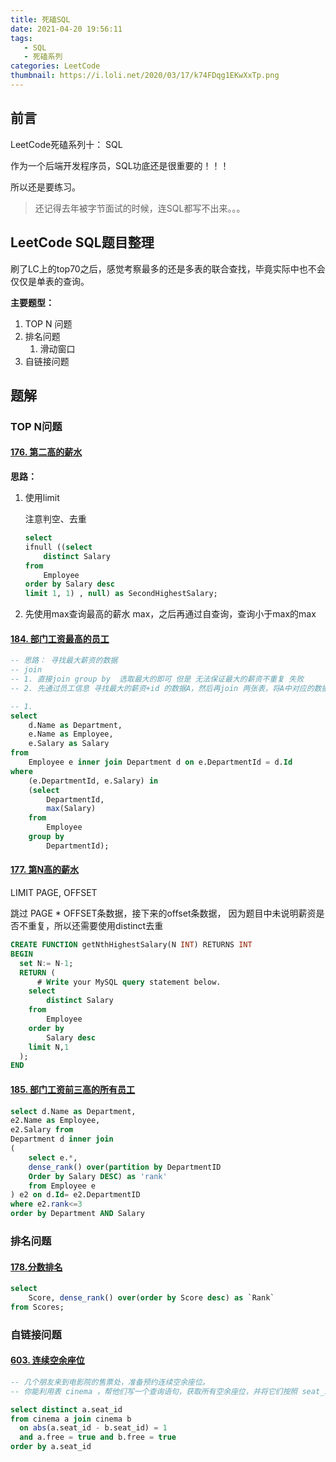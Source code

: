 ```yaml
---
title: 死磕SQL
date: 2021-04-20 19:56:11
tags: 
   - SQL
   - 死磕系列
categories: LeetCode
thumbnail: https://i.loli.net/2020/03/17/k74FDqg1EKwXxTp.png
---
```




## 前言

LeetCode死磕系列十： SQL

<!--more-->

作为一个后端开发程序员，SQL功底还是很重要的！！！

所以还是要练习。

> 还记得去年被字节面试的时候，连SQL都写不出来。。。

## LeetCode SQL题目整理

刷了LC上的top70之后，感觉考察最多的还是多表的联合查找，毕竟实际中也不会仅仅是单表的查询。

**主要题型：**

1. TOP N 问题
2. 排名问题
   1. 滑动窗口
3. 自链接问题

## 题解

### TOP N问题

#### [176. 第二高的薪水](https://leetcode-cn.com/problems/second-highest-salary/)

**思路：**

1. 使用limit

   注意判空、去重

   ```sql
   select 
   ifnull ((select 
       distinct Salary 
   from
       Employee
   order by Salary desc
   limit 1, 1) , null) as SecondHighestSalary;
   ```

   

2. 先使用max查询最高的薪水 max，之后再通过自查询，查询小于max的max

#### [184. 部门工资最高的员工](https://leetcode-cn.com/problems/department-highest-salary/)

```sql
-- 思路： 寻找最大薪资的数据
-- join
-- 1. 直接join group by  选取最大的即可 但是 无法保证最大的薪资不重复 失败
-- 2. 先通过员工信息 寻找最大的薪资+id 的数据A，然后再join 两张表，将A中对应的数据返回

-- 1. 
select 
    d.Name as Department,
    e.Name as Employee,
    e.Salary as Salary
from 
    Employee e inner join Department d on e.DepartmentId = d.Id
where 
    (e.DepartmentId, e.Salary) in
    (select 
        DepartmentId,
        max(Salary)
    from 
        Employee
    group by 
        DepartmentId);
```



#### [177. 第N高的薪水](https://leetcode-cn.com/problems/nth-highest-salary/)

LIMIT PAGE, OFFSET

跳过 PAGE * OFFSET条数据，接下来的offset条数据， 因为题目中未说明薪资是否不重复，所以还需要使用distinct去重

```sql
CREATE FUNCTION getNthHighestSalary(N INT) RETURNS INT
BEGIN
  set N:= N-1;
  RETURN (  
      # Write your MySQL query statement below.
    select 
        distinct Salary
    from 
        Employee
    order by 
        Salary desc
    limit N,1
  );
END
```

#### [185. 部门工资前三高的所有员工](https://leetcode-cn.com/problems/department-top-three-salaries/)

```sql
select d.Name as Department, 
e2.Name as Employee, 
e2.Salary from 
Department d inner join 
(
    select e.*, 
    dense_rank() over(partition by DepartmentID 
    Order by Salary DESC) as 'rank'
    from Employee e 
) e2 on d.Id= e2.DepartmentID
where e2.rank<=3
order by Department AND Salary
```



### 排名问题

#### [178.分数排名](https://leetcode-cn.com/problems/rank-scores/)

```sql
select 
	Score, dense_rank() over(order by Score desc) as `Rank`
from Scores;
```



### 自链接问题

#### [603. 连续空余座位](https://leetcode-cn.com/problems/consecutive-available-seats/)

```sql
-- 几个朋友来到电影院的售票处，准备预约连续空余座位。
-- 你能利用表 cinema ，帮他们写一个查询语句，获取所有空余座位，并将它们按照 seat_id 排序后返回吗？

select distinct a.seat_id
from cinema a join cinema b
  on abs(a.seat_id - b.seat_id) = 1
  and a.free = true and b.free = true
order by a.seat_id
```

